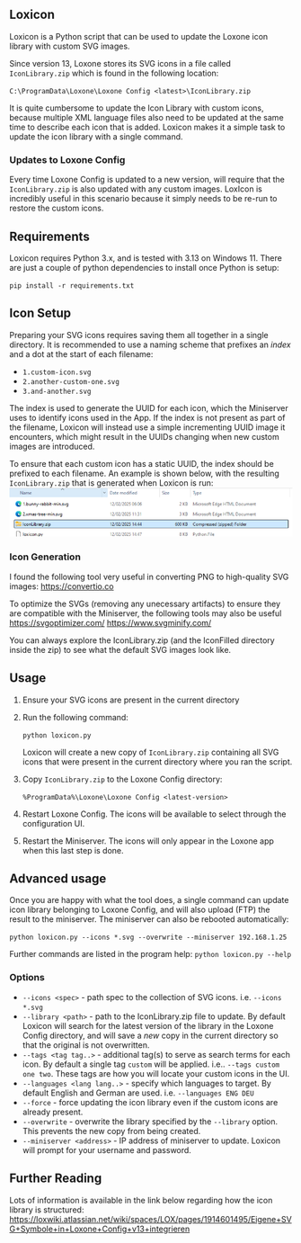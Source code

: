## Loxicon

Loxicon is a Python script that can be used to update the Loxone icon library with custom SVG images.

Since version 13, Loxone stores its SVG icons in a file called `IconLibrary.zip` which is found in the following location:

`C:\ProgramData\Loxone\Loxone Config <latest>\IconLibrary.zip`

It is quite cumbersome to update the Icon Library with custom icons, because multiple XML language files also need to be updated at the same time to describe each icon that is added. Loxicon makes it a simple task to update the icon library with a single command.

### Updates to Loxone Config

Every time Loxone Config is updated to a new version, will require that the `IconLibrary.zip` is also updated with any custom images. LoxIcon is incredibly useful in this scenario because it simply needs to be re-run to restore the custom icons.


## Requirements

Loxicon requires Python 3.x, and is tested with 3.13 on Windows 11. There are just a couple of python dependencies to install once Python is setup:

`pip install -r requirements.txt`

## Icon Setup

Preparing your SVG icons requires saving them all together in a single directory. It is recommended to use a naming scheme that prefixes an _index_ and a dot at the start of each filename:

* `1.custom-icon.svg`
* `2.another-custom-one.svg`
* `3.and-another.svg`

The index is used to generate the UUID for each icon, which the Miniserver uses to identify icons used in the App. If the index is not present as part of the filename, Loxicon will instead use a simple incrementing UUID image it encounters, which might result in the UUIDs changing when new custom images are introduced. 

To ensure that each custom icon has a static UUID, the index should be prefixed to each filename. An example is shown below, with the resulting `IconLibrary.zip` that is generated when Loxicon is run:
![](icons.png)

### Icon Generation

I found the following tool very useful in converting PNG to high-quality SVG images: https://convertio.co

To optimize the SVGs (removing any unecessary artifacts) to ensure they are compatible with the Miniserver, the following tools may also be useful
https://svgoptimizer.com/
https://www.svgminify.com/

You can always explore the IconLibrary.zip (and the IconFilled directory inside the zip) to see what the default SVG images look like.

## Usage

1. Ensure your SVG icons are present in the current directory
2. Run the following command:

   `python loxicon.py`

    Loxicon will create a new copy of `IconLibrary.zip` containing all SVG icons that were present in the current directory where you ran the script. 

3. Copy `IconLibrary.zip` to the Loxone Config directory:

    `%ProgramData%\Loxone\Loxone Config <latest-version>`

4. Restart Loxone Config. The icons will be available to select through the configuration UI. 
5. Restart the Miniserver. The icons will only appear in the Loxone app when this last step is done.

## Advanced usage

Once you are happy with what the tool does, a single command can update icon library belonging to Loxone Config, and will also upload (FTP) the result to the miniserver. The miniserver can also be rebooted automatically:

`python loxicon.py --icons *.svg --overwrite --miniserver 192.168.1.25`

Further commands are listed in the program help:
`python loxicon.py --help`

### Options

* `--icons <spec>` - path spec to the collection of SVG icons. i.e. `--icons *.svg`
* `--library <path>` - path to the IconLibrary.zip file to update. By default Loxicon will search for the latest version of the library in the Loxone Config directory, and will save a _new_ copy in the current directory so that the original is not overwritten.
* `--tags <tag tag..>` - additional tag(s) to serve as search terms for each icon. By default a single tag `custom` will be applied. i.e.. `--tags custom one two`. These tags are how you will locate your custom icons in the UI.
* `--languages <lang lang..>` - specify which languages to target. By default English and German are used. i.e. `--languages ENG DEU`
* `--force` - force updating the icon library even if the custom icons are already present.
* `--overwrite` - overwrite the library specified by the `--library` option. This prevents the new copy from being created.
* `--miniserver <address>` - IP address of miniserver to update. Loxicon will prompt for your username and password.

## Further Reading

Lots of information is available in the link below regarding how the icon library is structured:
https://loxwiki.atlassian.net/wiki/spaces/LOX/pages/1914601495/Eigene+SVG+Symbole+in+Loxone+Config+v13+integrieren

